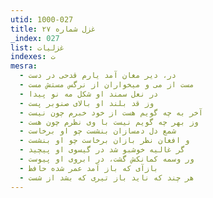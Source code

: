 ```yaml
---
utid: 1000-027
title: غزل شماره ۲۷
_index: 027
list: غزلیات
indexes: ت
mesra:
  - در، دیر مغان آمد یارم قدحی در دست
  - مست از می و میخواران از نرگس مستش مست
  - در نعل سمند او شکل مه نو پیدا
  - وز قد بلند او بالای صنوبر پست
  - آخر به چه گویم هست از خود خبرم چون نیست
  - وز بهر چه گویم نیست با وی نظرم چون هست
  - شمع دل دمسازان بنشست چو او برخاست
  - و افغان نظر بازان برخاست چو او بنشست
  - گر غالیه خوشبو شد در گیسوی او پیچید
  - ور وسمه کمانکش گشت، در ابروی او پیوست
  - بازآی که باز آمد عمر شده حافظ
  - هر چند که ناید باز تیری که بشد از شست
---
```

